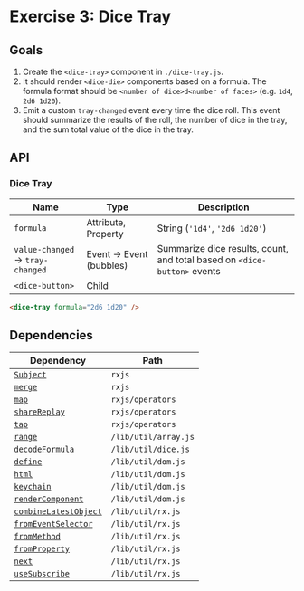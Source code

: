 # Exercise 3: Dice Tray

## Goals

1. Create the `<dice-tray>` component in `./dice-tray.js`.
2. It should render `<dice-die>` components based on a formula. The formula format should be `<number of dice>d<number of faces>` (e.g. `1d4`, `2d6 1d20`).
3. Emit a custom `tray-changed` event every time the dice roll. This event should summarize the results of the roll, the number of dice in the tray, and the sum total value of the dice in the tray.

## API

### Dice Tray

|Name|Type|Description|
|---|---|---|
|`formula`|Attribute, Property|String (`'1d4'`, `'2d6 1d20'`)|
|`value-changed` → `tray-changed`|Event → Event (bubbles)|Summarize dice results, count, and total based on `<dice-button>` events|
|`<dice-button>`|Child||

```html
<dice-tray formula="2d6 1d20" />
```

## Dependencies

|Dependency|Path|
|---|---|
|[`Subject`](https://rxjs-dev.firebaseapp.com/api/index/class/Subject)|`rxjs`|
|[`merge`](https://rxjs-dev.firebaseapp.com/api/index/function/merge)|`rxjs`|
|[`map`](https://rxjs-dev.firebaseapp.com/api/operators/map)|`rxjs/operators`|
|[`shareReplay`](https://rxjs-dev.firebaseapp.com/api/operators/shareReplay)|`rxjs/operators`|
|[`tap`](https://rxjs-dev.firebaseapp.com/api/operators/tap)|`rxjs/operators`|
|[`range`](../../lib/util/README.md#range)|`/lib/util/array.js`|
|[`decodeFormula`](../../lib/util/README.md#decodeformula)|`/lib/util/dice.js`|
|[`define`](../../lib/util/dom/README.md#define)|`/lib/util/dom.js`|
|[`html`](../../lib/util/dom/README.md#html)|`/lib/util/dom.js`|
|[`keychain`](../../lib/util/dom/README.md#keychain)|`/lib/util/dom.js`|
|[`renderComponent`](../../lib/util/dom/README.md#rendercomponent)|`/lib/util/dom.js`|
|[`combineLatestObject`](../../lib/util/rx/README.md#combinelatestobject)|`/lib/util/rx.js`|
|[`fromEventSelector`](../../lib/util/rx/README.md#fromeventselector)|`/lib/util/rx.js`|
|[`fromMethod`](../../lib/util/rx/README.md#frommethod)|`/lib/util/rx.js`|
|[`fromProperty`](../../lib/util/rx/README.md#fromproperty)|`/lib/util/rx.js`|
|[`next`](../../lib/util/rx/README.md#next)|`/lib/util/rx.js`|
|[`useSubscribe`](../../lib/util/rx/README.md#usesubscribe)|`/lib/util/rx.js`|
